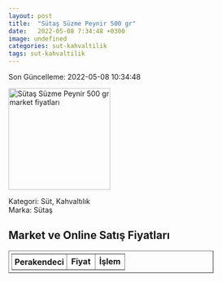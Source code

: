 ```yaml
---
layout: post
title:  "Sütaş Süzme Peynir 500 gr"
date:   2022-05-08 7:34:48 +0300
image: undefined
categories: sut-kahvaltilik
tags: sut-kahvaltilik
---
```


Son Güncelleme: 2022-05-08 10:34:48

<img src="undefined" width="200" alt="Sütaş Süzme Peynir 500 gr market fiyatları" />

Kategori: Süt, Kahvaltılık
<br />
Marka: Sütaş

<h2>Market ve Online Satış Fiyatları</h2>

<table border="1" style="padding: 5px;width:80%;">
  <tr>
    <td style="padding: 5px;"><strong>Perakendeci</strong></td>
    <td><strong>Fiyat</strong></td>
    <td><strong>İşlem</strong></td>
  </tr>
  
</table>
